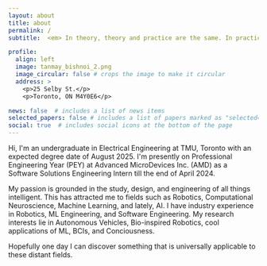 ```yaml
---
layout: about
title: about
permalink: /
subtitle:  <em> In theory, theory and practice are the same. In practice, they're not. - Yogi Berra </em> 

profile:
  align: left
  image: tanmay_bishnoi_2.png
  image_circular: false # crops the image to make it circular
  address: >
    <p>25 Selby St.</p>
    <p>Toronto, ON M4Y0E6</p>

news: false  # includes a list of news items
selected_papers: false # includes a list of papers marked as "selected={true}"
social: true  # includes social icons at the bottom of the page
---
```


Hi,
I'm an undergraduate in Electrical Engineering at TMU, Toronto with an expected degree date of August 2025. I'm presently on Professional Engineering Year (PEY) at Advanced MicroDevices Inc. (AMD) as a Software Solutions Engineering Intern till the end of April 2024.

My passion is grounded in the study, design, and engineering of all things intelligent. This has attracted me to fields such as Robotics, Computational Neuroscience, Machine Learning, and lately, AI. I have industry experience in Robotics, ML Engineering, and Software Engineering. My research interests lie in Autonomous Vehicles, Bio-inspired Robotics, cool applications of ML, BCIs, and Conciousness.

Hopefully one day I can discover something that is universally applicable to these distant fields.